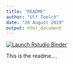 ```yaml
---
title: "README"
author: "Ulf Toelch"
date: "20 August 2019"
output: html_document
---
```




<!-- badges: start -->
[![Launch Rstudio Binder](http://mybinder.org/badge_logo.svg)](https://mybinder.org/v2/gh/sprocketsullivan/SimulateTranslation/master?urlpath=rstudio)
<!-- badges: end -->


This is the readme....